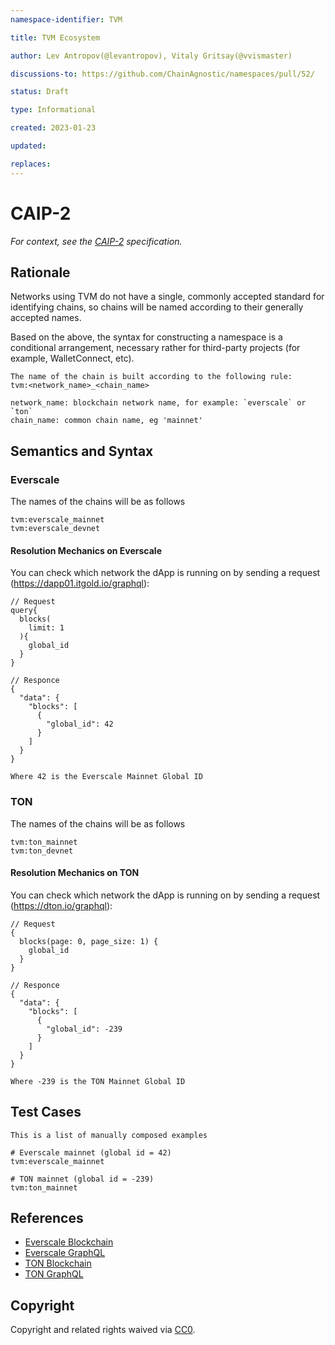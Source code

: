 ```yaml
---
namespace-identifier: TVM

title: TVM Ecosystem

author: Lev Antropov(@levantropov), Vitaly Gritsay(@vvismaster)

discussions-to: https://github.com/ChainAgnostic/namespaces/pull/52/

status: Draft

type: Informational

created: 2023-01-23

updated:

replaces:
---
```


# CAIP-2

*For context, see the [CAIP-2](https://github.com/ChainAgnostic/CAIPs/blob/master/CAIPs/caip-X.md) specification.*

## Rationale
Networks using TVM do not have a single, commonly accepted standard for identifying chains, so chains will be named according to their generally accepted names.

Based on the above, the syntax for constructing a namespace is a conditional arrangement, necessary rather for third-party projects (for example, WalletConnect, etc).

```
The name of the chain is built according to the following rule:
tvm:<network_name>_<chain_name>

network_name: blockchain network name, for example: `everscale` or `ton`
chain_name: common chain name, eg 'mainnet'
```

## Semantics and Syntax
### Everscale
The names of the chains will be as follows
```
tvm:everscale_mainnet
tvm:everscale_devnet
```
#### Resolution Mechanics on Everscale
You can check which network the dApp is running on by sending a request (https://dapp01.itgold.io/graphql):

```
// Request
query{
  blocks(
    limit: 1
  ){
    global_id
  }
}

// Responce
{
  "data": {
    "blocks": [
      {
        "global_id": 42
      }
    ]
  }
}

Where 42 is the Everscale Mainnet Global ID
```

### TON
The names of the chains will be as follows
```
tvm:ton_mainnet
tvm:ton_devnet
```
#### Resolution Mechanics on TON
You can check which network the dApp is running on by sending a request (https://dton.io/graphql):
```
// Request
{
  blocks(page: 0, page_size: 1) {
    global_id
  }
}

// Responce
{
  "data": {
    "blocks": [
      {
        "global_id": -239
      }
    ]
  }
}

Where -239 is the TON Mainnet Global ID
```
## Test Cases
```
This is a list of manually composed examples

# Everscale mainnet (global id = 42)
tvm:everscale_mainnet

# TON mainnet (global id = -239)
tvm:ton_mainnet
```
## References
* [Everscale Blockchain](https://docs.everscale.network)
* [Everscale GraphQL](https://dapp01.itgold.io/graphql)
* [TON Blockchain](https://ton.org)
* [TON GraphQL](https://dton.io/graphql)

## Copyright
Copyright and related rights waived via [CC0](https://creativecommons.org/publicdomain/zero/1.0/).

